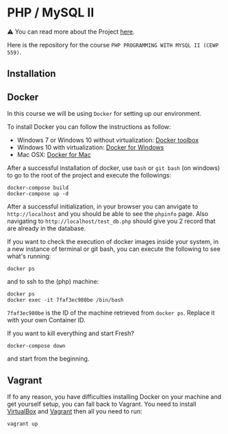 # PHP / MySQL II #

⚠️ You can read more about the Project [here](PROJECT.md).

Here is the repository for the course `PHP PROGRAMMING WITH MYSQL II (CEWP 559)`. 

## Installation ##

## Docker ##
In this course we will be using `Docker` for setting up our environment. 

To install Docker you can follow the instructions as follow:

- Windows 7 or Windows 10 without virtualization: [Docker toolbox](https://docs.docker.com/toolbox/toolbox_install_windows/)
- Windows 10 with virtualization: [Docker for Windows](https://docs.docker.com/docker-for-windows/)
- Mac OSX: [Docker for Mac](https://docs.docker.com/docker-for-mac/)

After a successful installation of docker, use `bash` or `git bash` (on windows) to go to the root of the project and execute the followings:

```
docker-compose build
docker-compose up -d
```

After a successful initialization, in your browser you can anvigate to `http://localhost` and you should be able to see the `phpinfo` page. Also navigating to `http://localhost/test_db.php` should give you 2 record that are already in the database. 

If you want to check the execution of docker images inside your system, in a new instance of terminal or git bash, you can execute the following to see what's running:

```
docker ps 
```

and to ssh to the (php) machine:

```
docker ps
docker exec -it 7faf3ec980be /bin/bash
```

`7faf3ec980be` is the ID of the machine retrieved from `docker ps`. Replace it with your own Container ID.

If you want to kill everything and start Fresh?
```
docker-compose down
```

and start from the beginning.


## Vagrant ##

If fo any reason, you have difficulties installing Docker on your machine and get yourself setup, you can fall back to Vagrant. 
You need to install [VirtualBox](https://www.virtualbox.org/wiki/Downloads) and [Vagrant](https://www.vagrantup.com/) then all you need to run:

```
vagrant up
```
